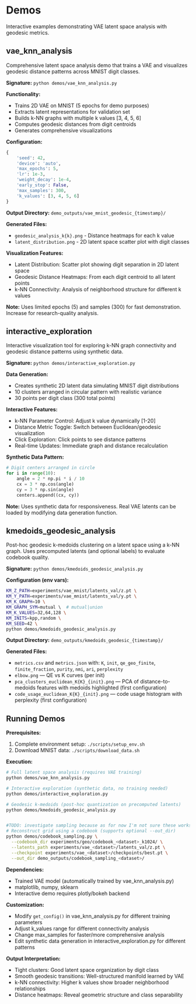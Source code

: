# Demos

Interactive examples demonstrating VAE latent space analysis with geodesic metrics.

## vae_knn_analysis

Comprehensive latent space analysis demo that trains a VAE and visualizes geodesic distance patterns across MNIST digit classes.

**Signature:** `python demos/vae_knn_analysis.py`

**Functionality:**
- Trains 2D VAE on MNIST (5 epochs for demo purposes)
- Extracts latent representations for validation set
- Builds k-NN graphs with multiple k values [3, 4, 5, 6]
- Computes geodesic distances from digit centroids
- Generates comprehensive visualizations

**Configuration:**
```python
{
    'seed': 42,
    'device': 'auto',
    'max_epochs': 5,
    'lr': 1e-3,
    'weight_decay': 1e-4,
    'early_stop': False,
    'max_samples': 300,
    'k_values': [3, 4, 5, 6]
}
```

**Output Directory:** `demo_outputs/vae_mnist_geodesic_{timestamp}/`

**Generated Files:**
- `geodesic_analysis_k{k}.png` - Distance heatmaps for each k value
- `latent_distribution.png` - 2D latent space scatter plot with digit classes

**Visualization Features:**
- Latent Distribution: Scatter plot showing digit separation in 2D latent space
- Geodesic Distance Heatmaps: From each digit centroid to all latent points
- k-NN Connectivity: Analysis of neighborhood structure for different k values

**Note:** Uses limited epochs (5) and samples (300) for fast demonstration. Increase for research-quality analysis.

## interactive_exploration

Interactive visualization tool for exploring k-NN graph connectivity and geodesic distance patterns using synthetic data.

**Signature:** `python demos/interactive_exploration.py`

**Data Generation:**
- Creates synthetic 2D latent data simulating MNIST digit distributions
- 10 clusters arranged in circular pattern with realistic variance
- 30 points per digit class (300 total points)

**Interactive Features:**
- k-NN Parameter Control: Adjust k value dynamically [1-20]
- Distance Metric Toggle: Switch between Euclidean/geodesic visualization
- Click Exploration: Click points to see distance patterns
- Real-time Updates: Immediate graph and distance recalculation

**Synthetic Data Pattern:**
```python
# Digit centers arranged in circle
for i in range(10):
    angle = 2 * np.pi * i / 10
    cx = 3 * np.cos(angle)
    cy = 3 * np.sin(angle)
    centers.append((cx, cy))
```

**Note:** Uses synthetic data for responsiveness. Real VAE latents can be loaded by modifying data generation function.

## kmedoids_geodesic_analysis

Post-hoc geodesic k-medoids clustering on a latent space using a k-NN graph. Uses precomputed latents (and optional labels) to evaluate codebook quality.

**Signature:** `python demos/kmedoids_geodesic_analysis.py`

**Configuration (env vars):**
```bash
KM_Z_PATH=experiments/vae_mnist/latents_val/z.pt \
KM_Y_PATH=experiments/vae_mnist/latents_val/y.pt \
KM_K_GRAPH=10 \
KM_GRAPH_SYM=mutual \  # mutual|union
KM_K_VALUES=32,64,128 \
KM_INITS=kpp,random \
KM_SEED=42 \
python demos/kmedoids_geodesic_analysis.py
```

**Output Directory:** `demo_outputs/kmedoids_geodesic_{timestamp}/`

**Generated Files:**
- `metrics.csv` and `metrics.json` with: `K`, `init`, `qe_geo_finite`, `finite_fraction`, `purity`, `nmi`, `ari`, `perplexity`
- `elbow.png` — QE vs K curves (per init)
- `pca_clusters_euclidean_K{K}_{init}.png` — PCA of distance-to-medoids features with medoids highlighted (first configuration)
- `code_usage_euclidean_K{K}_{init}.png` — code usage histogram with perplexity (first configuration)

## Running Demos

**Prerequisites:**
1. Complete environment setup: `./scripts/setup_env.sh`
2. Download MNIST data: `./scripts/download_data.sh`

**Execution:**
```bash
# Full latent space analysis (requires VAE training)
python demos/vae_knn_analysis.py

# Interactive exploration (synthetic data, no training needed)
python demos/interactive_exploration.py

# Geodesic k-medoids (post-hoc quantization on precomputed latents)
python demos/kmedoids_geodesic_analysis.py


#TODO: investigate sampling because as for now I'm not sure these works.
# Reconstruct grid using a codebook (supports optional --out_dir)
python demos/codebook_sampling.py \
  --codebook_dir experiments/geo/codebook_<dataset>_k1024/ \
  --latents_path experiments/vae_<dataset>/latents_val/z.pt \
  --checkpoint experiments/vae_<dataset>/checkpoints/best.pt \
  --out_dir demo_outputs/codebook_sampling_<dataset>/
```

**Dependencies:**
- Trained VAE model (automatically trained by vae_knn_analysis.py)
- matplotlib, numpy, sklearn
- Interactive demo requires plotly/bokeh backend

**Customization:**
- Modify `get_config()` in vae_knn_analysis.py for different training parameters
- Adjust k_values range for different connectivity analysis
- Change max_samples for faster/more comprehensive analysis
- Edit synthetic data generation in interactive_exploration.py for different patterns

**Output Interpretation:**
- Tight clusters: Good latent space organization by digit class
- Smooth geodesic transitions: Well-structured manifold learned by VAE
- k-NN connectivity: Higher k values show broader neighborhood relationships
- Distance heatmaps: Reveal geometric structure and class separability

